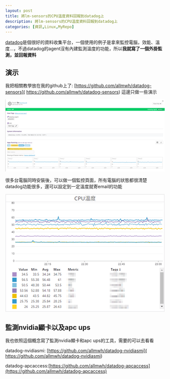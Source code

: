 ```yaml
---
layout: post
title: 將lm-sensors的CPU溫度資料回報到datadog上
description: 將lm-sensors的CPU溫度資料回報到datadog上
categories: [資訊,Linux,MyRepo]
---
```

[datadog](https://www.datadoghq.com/)是個很好的資料收集平台，一個使用的例子是拿來監控電腦，效能、溫度…，不過datadog的agent沒有內建監測溫度的功能，所以**我就寫了一個外掛監測，並回報資料**

<!--more-->

## 演示

我把相關教學放在我的github上了: [https://github.com/allmwh/datadog-sensors]( https://github.com/allmwh/datadog-sensors)
這邊只做一些演示

![demo](/attachments/2019-07-20-lm-sensors-in-datadog/demo.png)

很多台電腦同時安裝後，可以做一個監控頁面，所有電腦的狀態都很清楚
datadog功能很多，還可以設定到一定溫度就寄email的功能

![圖片_015](/attachments/2019-07-20-lm-sensors-in-datadog/圖片_015.png)

## 監測nvidia顯卡以及apc ups

我也依照這個概念寫了監測nvidia顯卡和apc ups的工具，需要的可以去看看

datadog-nvidiasmi: [https://github.com/allmwh/datadog-nvidiasmi]( https://github.com/allmwh/datadog-nvidiasmi)

datadog-apcaccess:[https://github.com/allmwh/datadog-apcaccess](https://github.com/allmwh/datadog-apcaccess)